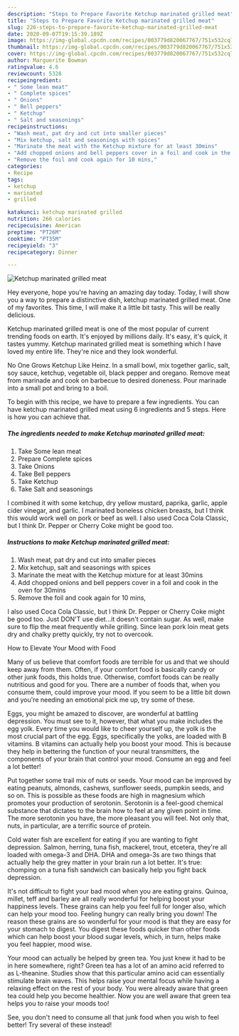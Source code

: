 ```yaml
---
description: "Steps to Prepare Favorite Ketchup marinated grilled meat"
title: "Steps to Prepare Favorite Ketchup marinated grilled meat"
slug: 226-steps-to-prepare-favorite-ketchup-marinated-grilled-meat
date: 2020-09-07T19:15:39.189Z
image: https://img-global.cpcdn.com/recipes/003779d820067767/751x532cq70/ketchup-marinated-grilled-meat-recipe-main-photo.jpg
thumbnail: https://img-global.cpcdn.com/recipes/003779d820067767/751x532cq70/ketchup-marinated-grilled-meat-recipe-main-photo.jpg
cover: https://img-global.cpcdn.com/recipes/003779d820067767/751x532cq70/ketchup-marinated-grilled-meat-recipe-main-photo.jpg
author: Marguerite Bowman
ratingvalue: 4.6
reviewcount: 5328
recipeingredient:
- " Some lean meat"
- " Complete spices"
- " Onions"
- " Bell peppers"
- " Ketchup"
- " Salt and seasonings"
recipeinstructions:
- "Wash meat, pat dry and cut into smaller pieces"
- "Mix ketchup, salt and seasonings with spices"
- "Marinate the meat with the Ketchup mixture for at least 30mins"
- "Add chopped onions and bell peppers cover in a foil and cook in the oven for 30mins"
- "Remove the foil and cook again for 10 mins,"
categories:
- Recipe
tags:
- ketchup
- marinated
- grilled

katakunci: ketchup marinated grilled 
nutrition: 266 calories
recipecuisine: American
preptime: "PT26M"
cooktime: "PT35M"
recipeyield: "3"
recipecategory: Dinner

---
```



![Ketchup marinated grilled meat](https://img-global.cpcdn.com/recipes/003779d820067767/751x532cq70/ketchup-marinated-grilled-meat-recipe-main-photo.jpg)

Hey everyone, hope you're having an amazing day today. Today, I will show you a way to prepare a distinctive dish, ketchup marinated grilled meat. One of my favorites. This time, I will make it a little bit tasty. This will be really delicious.

Ketchup marinated grilled meat is one of the most popular of current trending foods on earth. It's enjoyed by millions daily. It's easy, it's quick, it tastes yummy. Ketchup marinated grilled meat is something which I have loved my entire life. They're nice and they look wonderful.

No One Grows Ketchup Like Heinz. In a small bowl, mix together garlic, salt, soy sauce, ketchup, vegetable oil, black pepper and oregano. Remove meat from marinade and cook on barbecue to desired doneness. Pour marinade into a small pot and bring to a boil.


To begin with this recipe, we have to prepare a few ingredients. You can have ketchup marinated grilled meat using 6 ingredients and 5 steps. Here is how you can achieve that.

<!--inarticleads1-->

##### The ingredients needed to make Ketchup marinated grilled meat:

1. Take  Some lean meat
1. Prepare  Complete spices
1. Take  Onions
1. Take  Bell peppers
1. Take  Ketchup
1. Take  Salt and seasonings


I combined it with some ketchup, dry yellow mustard, paprika, garlic, apple cider vinegar, and garlic. I marinated boneless chicken breasts, but I think this would work well on pork or beef as well. I also used Coca Cola Classic, but I think Dr. Pepper or Cherry Coke might be good too. 

<!--inarticleads2-->

##### Instructions to make Ketchup marinated grilled meat:

1. Wash meat, pat dry and cut into smaller pieces
1. Mix ketchup, salt and seasonings with spices
1. Marinate the meat with the Ketchup mixture for at least 30mins
1. Add chopped onions and bell peppers cover in a foil and cook in the oven for 30mins
1. Remove the foil and cook again for 10 mins,


I also used Coca Cola Classic, but I think Dr. Pepper or Cherry Coke might be good too. Just DON&#39;T use diet…it doesn&#39;t contain sugar. As well, make sure to flip the meat frequently while grilling. Since lean pork loin meat gets dry and chalky pretty quickly, try not to overcook. 

How to Elevate Your Mood with Food


Many of us believe that comfort foods are terrible for us and that we should keep away from them. Often, if your comfort food is basically candy or other junk foods, this holds true. Otherwise, comfort foods can be really nutritious and good for you. There are a number of foods that, when you consume them, could improve your mood. If you seem to be a little bit down and you're needing an emotional pick me up, try some of these.

Eggs, you might be amazed to discover, are wonderful at battling depression. You must see to it, however, that what you make includes the egg yolk. Every time you would like to cheer yourself up, the yolk is the most crucial part of the egg. Eggs, specifically the yolks, are loaded with B vitamins. B vitamins can actually help you boost your mood. This is because they help in bettering the function of your neural transmitters, the components of your brain that control your mood. Consume an egg and feel a lot better!

Put together some trail mix of nuts or seeds. Your mood can be improved by eating peanuts, almonds, cashews, sunflower seeds, pumpkin seeds, and so on. This is possible as these foods are high in magnesium which promotes your production of serotonin. Serotonin is a feel-good chemical substance that dictates to the brain how to feel at any given point in time. The more serotonin you have, the more pleasant you will feel. Not only that, nuts, in particular, are a terrific source of protein.

Cold water fish are excellent for eating if you are wanting to fight depression. Salmon, herring, tuna fish, mackerel, trout, etcetera, they're all loaded with omega-3 and DHA. DHA and omega-3s are two things that actually help the grey matter in your brain run a lot better. It's true: chomping on a tuna fish sandwich can basically help you fight back depression. 

It's not difficult to fight your bad mood when you are eating grains. Quinoa, millet, teff and barley are all really wonderful for helping boost your happiness levels. These grains can help you feel full for longer also, which can help your mood too. Feeling hungry can really bring you down! The reason these grains are so wonderful for your mood is that they are easy for your stomach to digest. You digest these foods quicker than other foods which can help boost your blood sugar levels, which, in turn, helps make you feel happier, mood wise.

Your mood can actually be helped by green tea. You just knew it had to be in here somewhere, right? Green tea has a lot of an amino acid referred to as L-theanine. Studies show that this particular amino acid can essentially stimulate brain waves. This helps raise your mental focus while having a relaxing effect on the rest of your body. You were already aware that green tea could help you become healthier. Now you are well aware that green tea helps you to raise your moods too!

See, you don't need to consume all that junk food when you wish to feel better! Try several of these instead!


